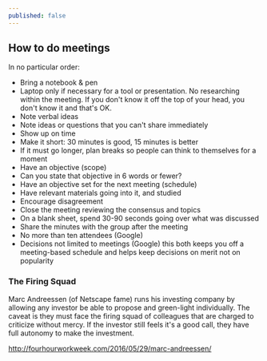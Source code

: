 ```yaml
---
published: false
---
```

## How to do meetings

In no particular order:

- Bring a notebook & pen
- Laptop only if necessary for a tool or presentation. No researching within the meeting. If you don't know it off the top of your head, you don't know it and that's OK.
- Note verbal ideas
- Note ideas or questions that you can't share immediately
- Show up on time
- Make it short: 30 minutes is good, 15 minutes is better 
- If it must go longer, plan breaks so people can think to themselves for a moment
- Have an objective (scope)
- Can you state that objective in 6 words or fewer?
- Have an objective set for the next meeting (schedule)
- Have relevant materials going into it, and studied
- Encourage disagreement
- Close the meeting reviewing the consensus and topics
- On a blank sheet, spend 30-90 seconds going over what was discussed
- Share the minutes with the group after the meeting
- No more than ten attendees (Google)
- Decisions not limited to meetings (Google) this both keeps you off a meeting-based schedule and helps keep decisions on merit not on popularity

### The Firing Squad

Marc Andreessen (of Netscape fame) runs his investing company by allowing any investor be able to propose and green-light individually. The caveat is they must face the firing squad of colleagues that are charged  to criticize without mercy. If the investor still feels it's a good call, they have full autonomy to make the investment.

<http://fourhourworkweek.com/2016/05/29/marc-andreessen/>

